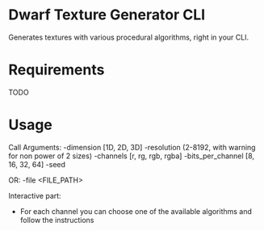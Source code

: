 # Dwarf Texture Generator CLI
Generates textures with various procedural algorithms, right in your CLI.

# Requirements
TODO

# Usage
Call Arguments:
-dimension <DIMENSION> [1D, 2D, 3D]
-resolution <RESOLUTION> (2-8192, with warning for non power of 2 sizes)
-channels [r, rg, rgb, rgba]
-bits_per_channel [8, 16, 32, 64]
-seed

OR:
-file <FILE_PATH>

Interactive part:
- For each channel you can choose one of the available algorithms and follow the instructions
